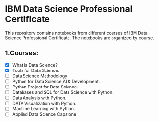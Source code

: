 # IBM Data Science Professional Certificate
This repository contains notebooks from different courses of IBM Data Science Professional Certificate. The notebooks are organized by course.
## 1.Courses:
- [x] What is Data Science?
- [x] Tools for Data Science.
- [ ] Data Science Methodology
- [ ] Python for Data Science,AI & Development.
- [ ] Python Project for Data Science.
- [ ] Databases and SQL for Data Science with Python.
- [ ] Data Analysis with Python.
- [ ] DATA Visualization with Python.
- [ ] Machine Learning with Python.
- [ ] Applied Data Science Capstone
